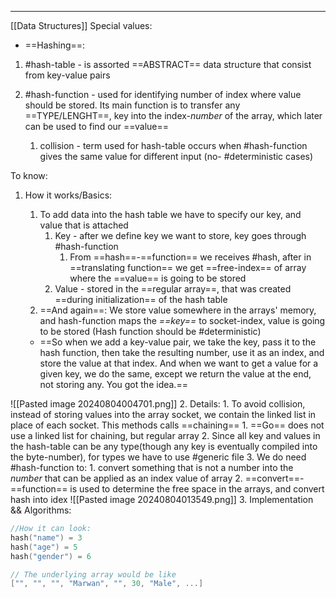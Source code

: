 ***
[[Data Structures]]
Special values:
- ==Hashing==:
1. #hash-table - is assorted ==ABSTRACT== data structure that consist from key-value pairs    

2. #hash-function - used for identifying number of index where value should be stored. Its main function is to transfer any ==TYPE/LENGHT==, key into the index-*number* of the array, which later can be used to find our ==value==
	
	1. collision - term used for hash-table occurs when #hash-function gives the same value for different input (no- #deterministic cases)

To know:
1. How it works/Basics:
	1. To add data into the hash table we have to specify our key, and value that is attached 
		1. Key - after we define key we want to store, key goes through #hash-function
			1. From ==hash==-==function== we receives #hash,  after in ==translating function== we get ==free-index== of array where the ==value== is going to be stored
		2. Value - stored in the ==regular array==, that was created ==during initialization== of the hash table
	2. ==And again==: We store value somewhere in the arrays' memory, and hash-function maps the *==key==* to socket-index, value is going to be stored (Hash function should be #deterministic) 

	- ==So when we add a key-value pair, we take the key, pass it to the hash function, then take the resulting number, use it as an index, and store the value at that index. And when we want to get a value for a given key, we do the same, except we return the value at the end, not storing any. You got the idea.==

![[Pasted image 20240804004701.png]]
2. Details:
	1. To avoid collision, instead of storing values into the array socket, we contain the linked list in place of each socket. This methods calls ==chaining==
		1. ==Go== does not use a linked list for chaining, but regular array 
	2. Since all key and values in the hash-table can be any type(though any key is eventually compiled into the byte-number), for types we have to use #generic file
	3. We do need #hash-function to:
		1. convert something that is not a number into the *number* that can be applied as an index value of array 
		2. ==convert==-==function== is used to determine the free space in the arrays, and convert hash into idex
![[Pasted image 20240804013549.png]]
3. Implementation && Algorithms:

```go
//How it can look:
hash("name") = 3
hash("age") = 5
hash("gender") = 6

// The underlying array would be like
["", "", "", "Marwan", "", 30, "Male", ...]
```